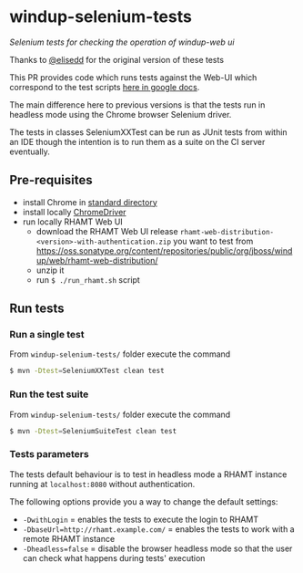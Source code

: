 # windup-selenium-tests
*Selenium tests for checking the operation of windup-web ui*

Thanks to [@elisedd](https://github.com/elisedd) for the original version of these tests

This PR provides code which runs tests against the Web-UI which correspond to the test scripts [here in google docs]( https://docs.google.com/spreadsheets/d/11LC8PYUxAmoMngBbFYJebZys69qNNvNxJx8iCadpZLQ/).

The main difference here to previous versions is that the tests run in headless mode using the Chrome browser Selenium driver.

The tests in classes SeleniumXXTest can be run as JUnit tests from within an IDE though the intention is to run them as a suite on the CI server eventually.

## Pre-requisites

- install Chrome in [standard directory](https://github.com/SeleniumHQ/selenium/wiki/ChromeDriver#requirements)
- install locally [ChromeDriver](https://github.com/SeleniumHQ/selenium/wiki/ChromeDriver)
- run locally RHAMT Web UI
   - download the RHAMT Web UI release `rhamt-web-distribution-<version>-with-authentication.zip` you want to test from https://oss.sonatype.org/content/repositories/public/org/jboss/windup/web/rhamt-web-distribution/
   - unzip it
   - run `$ ./run_rhamt.sh` script

## Run tests
### Run a single test
From `windup-selenium-tests/` folder execute the command
```bash
$ mvn -Dtest=SeleniumXXTest clean test
```

### Run the test suite
From `windup-selenium-tests/` folder execute the command
```bash
$ mvn -Dtest=SeleniumSuiteTest clean test
```
### Tests parameters
The tests default behaviour is to test in headless mode a RHAMT instance running at `localhost:8080` without authentication.

The following options provide you a way to change the default settings:

* `-DwithLogin` = enables the tests to execute the login to RHAMT
* `-DbaseUrl=http://rhamt.example.com/` = enables the tests to work with a remote RHAMT instance 
* `-Dheadless=false` = disable the browser headless mode so that the user can check what happens during tests' execution
